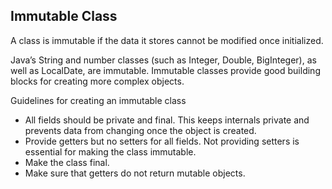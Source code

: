 ## Immutable Class

A class is immutable if the data it stores cannot be modified once initialized.

Java’s String and number classes (such as Integer, Double, BigInteger), as well as
LocalDate, are immutable. Immutable classes provide good building blocks for creating
more complex objects.

Guidelines for creating an immutable class
- All fields should be private and final. This keeps internals private and prevents data from
changing once the object is created.
- Provide getters but no setters for all fields. Not providing setters is essential for making
the class immutable.
- Make the class final.
- Make sure that getters do not return mutable objects.